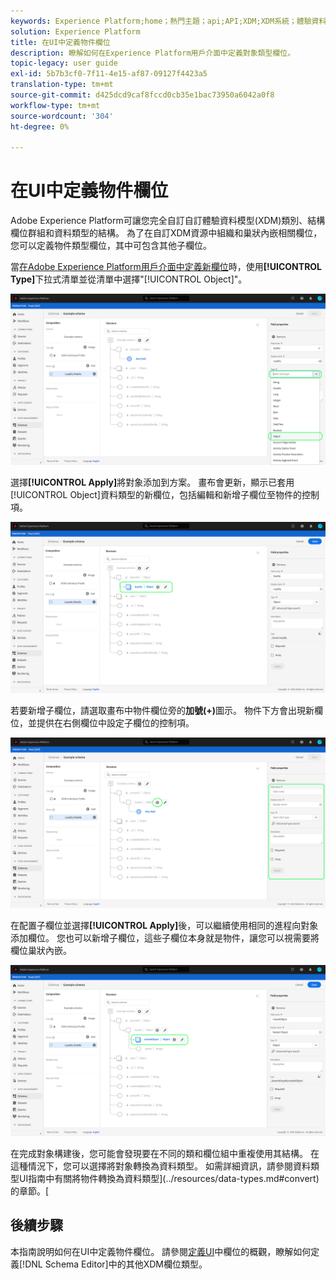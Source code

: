 ```yaml
---
keywords: Experience Platform;home；熱門主題；api;API;XDM;XDM系統；體驗資料模型；ui;workspace;object;field;
solution: Experience Platform
title: 在UI中定義物件欄位
description: 瞭解如何在Experience Platform用戶介面中定義對象類型欄位。
topic-legacy: user guide
exl-id: 5b7b3cf0-7f11-4e15-af87-09127f4423a5
translation-type: tm+mt
source-git-commit: d425dcd9caf8fccd0cb35e1bac73950a6042a0f8
workflow-type: tm+mt
source-wordcount: '304'
ht-degree: 0%

---
```


# 在UI中定義物件欄位

Adobe Experience Platform可讓您完全自訂自訂體驗資料模型(XDM)類別、結構欄位群組和資料類型的結構。 為了在自訂XDM資源中組織和巢狀內嵌相關欄位，您可以定義物件類型欄位，其中可包含其他子欄位。

當[在Adobe Experience Platform用戶介面中定義新欄位](./overview.md#define)時，使用&#x200B;**[!UICONTROL Type]**&#x200B;下拉式清單並從清單中選擇&quot;[!UICONTROL Object]&quot;。

![](../../images/ui/fields/special/object.png)

選擇&#x200B;**[!UICONTROL Apply]**&#x200B;將對象添加到方案。 畫布會更新，顯示已套用[!UICONTROL Object]資料類型的新欄位，包括編輯和新增子欄位至物件的控制項。

![](../../images/ui/fields/special/object-applied.png)

若要新增子欄位，請選取畫布中物件欄位旁的&#x200B;**加號(+)**&#x200B;圖示。 物件下方會出現新欄位，並提供在右側欄位中設定子欄位的控制項。

![](../../images/ui/fields/special/object-add-field.png)

在配置子欄位並選擇&#x200B;**[!UICONTROL Apply]**&#x200B;後，可以繼續使用相同的進程向對象添加欄位。 您也可以新增子欄位，這些子欄位本身就是物件，讓您可以視需要將欄位巢狀內嵌。

![](../../images/ui/fields/special/object-nested.png)

在完成對象構建後，您可能會發現要在不同的類和欄位組中重複使用其結構。 在這種情況下，您可以選擇將對象轉換為資料類型。 如需詳細資訊，請參閱資料類型UI指南中有關將物件轉換為資料類型](../resources/data-types.md#convert)的章節。[

## 後續步驟

本指南說明如何在UI中定義物件欄位。 請參閱[定義UI](./overview.md#special)中欄位的概觀，瞭解如何定義[!DNL Schema Editor]中的其他XDM欄位類型。
